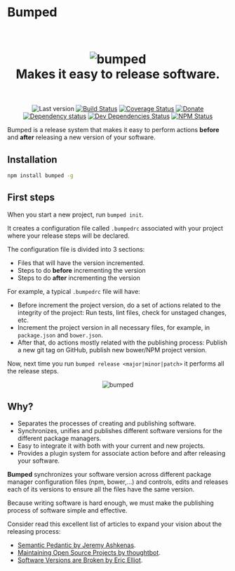 # Bumped

<h1 align="center">
  <br>
  <img src="http://i.imgur.com/DmMbFwL.png" alt="bumped">
  <br>
  Makes it easy to release software.
  <br>
  <br>
</h1>

<p align="center">
  <img src="https://img.shields.io/github/tag/bumped/bumped.svg?style=flat-square" alt="Last version"> <a href="https://travis-ci.org/bumped/bumped"><img src="http://img.shields.io/travis/bumped/bumped/master.svg?style=flat-square" alt="Build Status"></a> <a href="https://coveralls.io/github/bumped/bumped"><img src="https://img.shields.io/coveralls/bumped/bumped.svg?style=flat-square" alt="Coverage Status"></a> <a href="https://paypal.me/kikobeats"><img src="https://img.shields.io/badge/donate-paypal-blue.svg?style=flat-square" alt="Donate"></a><br><a href="https://david-dm.org/bumped/bumped"><img src="http://img.shields.io/david/bumped/bumped.svg?style=flat-square" alt="Dependency status"></a> <a href="https://david-dm.org/bumped/bumped#info=devDependencies"><img src="http://img.shields.io/david/dev/bumped/bumped.svg?style=flat-square" alt="Dev Dependencies Status"></a> <a href="https://www.npmjs.org/package/bumped"><img src="http://img.shields.io/npm/dm/bumped.svg?style=flat-square" alt="NPM Status"></a>
</p>

Bumped is a release system that makes it easy to perform actions **before** and **after** releasing a new version of your software.

## Installation

```bash
npm install bumped -g
```

## First steps

When you start a new project, run `bumped init`.

It creates a configuration file called `.bumpedrc` associated with your project where your release steps will be declared.

The configuration file is divided into 3 sections:

- Files that will have the version incremented.
- Steps to do **before** incrementing the version
- Steps to do **after** incrementing the version

For example, a typical `.bumpedrc` file will have:

- Before increment the project version, do a set of actions related to the integrity of the project: Run tests, lint files, check for unstaged changes, etc.
- Increment the project version in all necessary files, for example, in `package.json` and `bower.json`.
- After that, do actions mostly related with the publishing process: Publish a new git tag on GitHub, publish new bower/NPM project version.

Now, next time you run `bumped release <major|minor|patch>` it performs all the release steps.

<p align="center">
  <img src="https://i.imgur.com/GUmrIgB.gif" alt="bumped">
</p>

## Why?

- Separates the processes of creating and publishing software.
- Synchronizes, unifies and publishes different software versions for the different package managers.
- Easy to integrate it with both with your current and new projects.
- Provides a plugin system for associate action before and after releasing your software.

**Bumped** synchronizes your software version across different package manager configuration files (npm, bower,...) and controls, edits and releases each of its versions to ensure all the files have the same version.

Because writing software is hard enough, we must make the publishing process of software simple and effective.

Consider read this excellent list of articles to expand your vision about the releasing process:

* [Semantic Pedantic by Jeremy Ashkenas](https://gist.github.com/jashkenas/cbd2b088e20279ae2c8e).
* [Maintaining Open Source Projects by thoughtbot](https://robots.thoughtbot.com/maintaining-open-source-projects-versioning).
* [Software Versions are Broken by Eric Elliot](https://medium.com/javascript-scene/software-versions-are-broken-3d2dc0da0783#.wvzd0qcp8).

